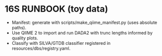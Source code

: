 # 16S RUNBOOK (toy data)
- Manifest: generate with scripts/make_qiime_manifest.py (uses absolute paths).
- Use QIIME 2 to import and run DADA2 with trunc lengths informed by quality plots.
- Classify with SILVA/GTDB classifier registered in resources/dbs/registry.yaml.
